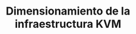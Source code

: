 ---
title: Dimensionamiento de la infraestructura KVM
menu:
  sidebar:
    name: Dimensionamiento infraestructura
    identifier: dimensionamiento-infraestructura
    parent: escenarios-avanzados-kvm
    weight: 1
---